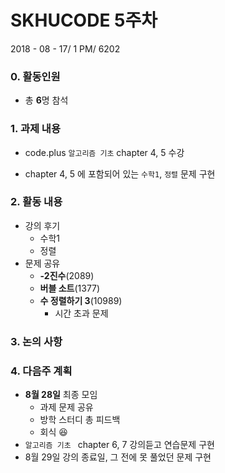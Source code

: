 # SKHUCODE 5주차

2018 - 08 - 17/ 1 PM/ 6202

### 0. 활동인원

+ 총 **6**명 참석

  

### 1. 과제 내용

+ code.plus `알고리즘 기초` chapter 4, 5 수강

+ chapter 4, 5 에 포함되어 있는 `수학1`, `정렬` 문제 구현

  

### 2. 활동 내용

+ 강의 후기
  + 수학1
  + 정렬
+ 문제 공유
  + **-2진수**(2089)
  + **버블 소트**(1377)
  + **수 정렬하기 3**(10989)
    + 시간 초과 문제



### 3. 논의 사항



### 4. 다음주 계획

+ **8월 28일** 최종 모임
  + 과제 문제 공유
  + 방학 스터디 총 피드백
  + 회식 😆
+ `알고리즘 기초 ` chapter 6, 7 강의듣고 연습문제 구현
+ 8월 29일 강의 종료일, 그 전에 못 풀었던 문제 구현